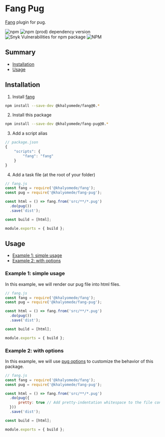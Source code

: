 # Fang Pug

[Fang](https://www.npmjs.com/package/@khalyomede/fang-pug) plugin for pug.

![npm](https://img.shields.io/npm/v/@khalyomede/fang-pug.svg) ![npm (prod) dependency version](https://img.shields.io/npm/dependency-version/@khalyomede/fang-pug/pug.svg) ![Snyk Vulnerabilities for npm package](https://img.shields.io/snyk/vulnerabilities/npm/@khalyomede/fang-pug.svg) ![NPM](https://img.shields.io/npm/l/@khalyomede/fang-pug.svg)

## Summary

- [Installation](#installation)
- [Usage](#usage)

## Installation

1. Install [fang](https://www.npmjs.com/package/@khalyomede/fang-pug)

```bash
npm install --save-dev @khalyomede/fang@0.*
```

2. Install this package

```bash
npm install --save-dev @khalyomede/fang-pug@0.*
```

3. Add a script alias

```javascript
// package.json
{
    "scripts": {
        "fang": "fang"
    }
}
```

4. Add a task file (at the root of your folder)

```javascript
// fang.js
const fang = require('@khalyomede/fang');
const pug = require('@khalyomede/fang-pug');

const html = () => fang.from('src/**/*.pug')
  .do(pug())
  .save('dist');

const build = [html];

module.exports = { build };
```

## Usage

- [Example 1: simple usage](#example-1-simple-usage)
- [Example 2: with options](#example-2-with-options)

### Example 1: simple usage

In this example, we will render our pug file into html files.

```javascript
// fang.js
const fang = require('@khalyomede/fang');
const pug = require('@khalyomede/fang-pug');

const html = () => fang.from('src/**/*.pug')
  .do(pug())
  .save('dist');

const build = [html];

module.exports = { build };
```

### Example 2: with options

In this example, we will use [pug options](https://www.npmjs.com/package/pug#options) to customize the behavior of this package.

```javascript
// fang.js
const fang = require('@khalyomede/fang');
const pug = require('@khalyomede/fang-pug');

const html = () => fang.from('src/**/*.pug')
  .do(pug({
      pretty: true // Add pretty-indentation whitespace to the file content
  }))
  .save('dist');

const build = [html];

module.exports = { build };
```